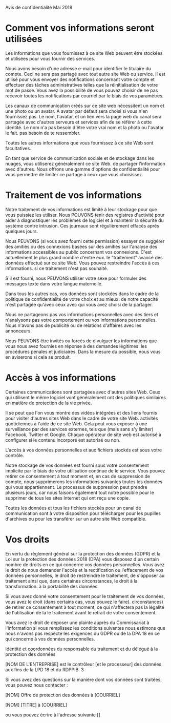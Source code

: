 Avis de confidentialité Mai 2018

Comment vos informations seront utilisées
=================================

Les informations que vous fournissez à ce site Web peuvent être stockées et utilisées pour vous fournir des services.

Nous avons besoin d'une adresse e-mail pour identifier le titulaire du compte. Ceci ne sera pas partagé avec
tout autre site Web ou service. Il est utilisé pour vous envoyer des notifications concernant votre compte et
effectuer des tâches administratives telles que la réinitialisation de votre mot de passe. Vous avez la possibilité de 
vous pouvez choisir de ne pas recevoir toutes les notifications par courriel par le biais de vos paramètres. 

Les canaux de communication créés sur ce site web nécessitent un nom et une photo ou un avatar. A
avatar par défaut sera choisi si vous n'en fournissez pas. Le nom, l'avatar, et un lien vers 
la page web du canal sera partagée avec d'autres serveurs et services afin de se référer à
cette identité. Le nom n'a pas besoin d'être votre vrai nom et la photo ou l'avatar le fait.
pas besoin de te ressembler.

Toutes les autres informations que vous fournissez à ce site Web sont facultatives. 

En tant que service de communication sociale et de stockage dans les nuages, vous utiliserez généralement ce site Web.
de partager l'information avec d'autres. Nous offrons une gamme d'options de confidentialité pour vous permettre de
limiter ce partage à ceux que vous choisissez. 

Traitement de vos informations
==============================

Notre traitement de vos informations est limité à leur stockage pour que vous puissiez les utiliser. Nous POUVONS tenir des registres
d'activité pour aider à diagnostiquer les problèmes de logiciel et à maintenir la sécurité du système contre
intrusion. Ces journaux sont régulièrement effacés après quelques jours. 

Nous PEUVONS (si vous avez fourni cette permission) essayer de suggérer des amitiés ou des connexions basées sur des amitiés
sur l'analyse des informations accessibles au public concernant vos connexions. C'est actuellement le plus grand nombre d'entre eux.
le "traitement" avancé des données effectué sur ce site Web. Vous pouvez restreindre l'accès à ces informations.
si ce traitement n'est pas souhaité. 

S'il est fourni, nous PEUVONS utiliser votre sexe pour formuler des messages texte dans votre langue maternelle.

Dans tous les autres cas, vos données sont stockées dans le cadre de la politique de confidentialité de votre choix et au mieux.
de notre capacité n'est partagée qu'avec ceux avec qui vous avez choisi de la partager.  

Nous ne partageons pas vos informations personnelles avec des tiers et n'analysons pas votre comportement ou vos informations personnelles.
Nous n'avons pas de publicité ou de relations d'affaires avec les annonceurs.  

Nous PEUVONS être invités ou forcés de divulguer les informations que vous nous avez fournies en réponse à des demandes légitimes.
les procédures pénales et judiciaires. Dans la mesure du possible, nous vous en aviserons si cela se produit. 

Accès à vos informations
==========================

Certaines communications sont partagées avec d'autres sites Web. Ceux qui utilisent le même logiciel vont généralement 
ont des politiques similaires en matière de protection de la vie privée. 

Il se peut que l'on vous montre des vidéos intégrées et des liens fournis pour visiter d'autres sites Web dans le cadre de votre site Web.
activités quotidiennes à l'aide de ce site Web. Cela peut vous exposer à une surveillance par des services externes, tels que
(mais sans s'y limiter) Facebook, Twitter et Google. Chaque opérateur de site web est autorisé à configurer si le contenu incorporé est autorisé ou non.

L'accès à vos données personnelles et aux fichiers stockés est sous votre contrôle.  

Notre stockage de vos données est fourni sous votre consentement implicite par le biais de votre utilisation continue de
le service. Vous pouvez retirer ce consentement à tout moment et, en cas de suppression de compte, nous supprimerons les informations suivantes
toutes les données qui vous appartiennent. Le processus de suppression peut prendre plusieurs jours, car nous faisons également tout notre possible pour le supprimer de tous les sites Internet qui ont reçu une copie. 

Toutes les données et tous les fichiers stockés pour un canal de communication sont à votre disposition pour
télécharger pour les pupilles d'archives ou pour les transférer sur un autre site Web compatible. 

Vos droits
===========

En vertu du règlement général sur la protection des données
(GDPR) et la Loi sur la protection des données 2018 (DPA) 
vous disposez d'un certain nombre de droits en ce qui concerne vos données personnelles. 
Vous avez le droit de nous demander l'accès et la rectification ou l'effacement de vos données personnelles,
le droit de restreindre le traitement, de s'opposer au traitement ainsi que, dans certaines circonstances, le droit à la transformation.
à la portabilité des données.

Si vous avez donné votre consentement pour le traitement de vos données, vous avez le droit (dans certains cas, vous pouvez le faire). 
circonstances) de retirer ce consentement à tout moment, ce qui n'affectera pas la légalité de l'utilisation de la 
le traitement avant le retrait de votre consentement.

Vous avez le droit de déposer une plainte auprès du Commissariat à l'information si vous remplissez les conditions suivantes 
nous estimons que nous n'avons pas respecté les exigences du GDPR ou de la DPA 18 en ce qui concerne 
à vos données personnelles.

Identité et coordonnées du responsable du traitement et du délégué à la protection des données

[NOM DE L'ENTREPRISE]
est le contrôleur [et le processeur]
des données aux fins de la LPD 18 et du RDPPIB. 3

Si vous avez des questions sur la manière dont vos données sont traitées, vous pouvez nous contacter :

[NOM]
Offre de protection des données à 
[COURRIEL]

[NOM] [TITRE]
à 
[COURRIEL]

ou vous pouvez écrire à l'adresse suivante []

